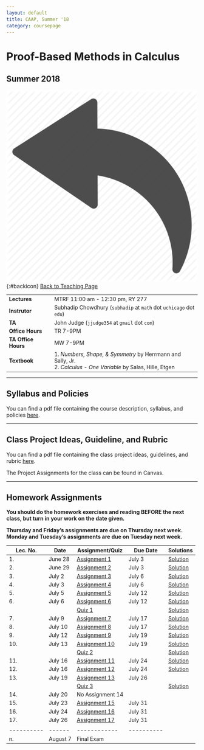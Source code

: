 ```yaml
---
layout: default
title: CAAP, Summer '18
category: coursepage
---
```


# Proof-Based Methods in Calculus
## Summer 2018
<div class="backlink">
 
  ![Back](/resources/back.png){:#backicon} [Back to Teaching Page](/teaching) 
</div>  


|||
|---|---|
| **Lectures** | MTRF	11:00 am - 12:30 pm, RY 277 |
| **Instrutor**| Subhadip Chowdhury (`subhadip` at `math` dot `uchicago` dot `edu`)|
|**TA**| John Judge (`jjudge354` at `gmail` dot `com`)
| **Office Hours**| TR 7-9PM |
| **TA Office Hours**| MW 7-9PM |
| **Textbook**| 1. _Numbers, Shape, & Symmetry_ by Herrmann and Sally, Jr. <br>2. _Calculus - One Variable_ by Salas, Hille, Etgen |


---
## Syllabus and Policies 

You can find a pdf file containing the course description, syllabus, and policies [here](Syllabus_CAAP_Summer_2018.pdf).


---
## Class Project Ideas, Guideline, and Rubric

You can find a pdf file containing the class project ideas, guidelines, and rubric [here](Projects_CAAP_Summer_2018.pdf).

The Project Assignments for the class can be found in Canvas.

---

## Homework Assignments


<div class='schedule'>
 
__You should do the homework exercises and reading BEFORE the next class, but turn in your work on the date given.__ 

__Thursday and Friday’s assignments are due on Thursday next week. Monday and Tuesday’s assignments
are due on Tuesday next week.__
  
| Lec. No. | Date | Assignment/Quiz | Due Date | Solutions |
|----------|------|------------|----------|-----------|
| 1. | June 28 | [Assignment 1](CAAP_Assignment1.pdf) | July 3 | [Solution](caap-proofs-assignment1.pdf) |
| 2. | June 29 | [Assignment 2](CAAP_Assignment2.pdf) | July 3 | [Solution](caap-proofs-assignment2.pdf) |
| 3. | July 2 | [Assignment 3](CAAP_Assignment3.pdf) | July 6 | [Solution](caap-proofs-assignment3.pdf) |
| 4. | July 3 | [Assignment 4](CAAP_Assignment4.pdf) | July 6 | [Solution](caap-proofs-assignment4.pdf) |
| 5. | July 5 | [Assignment 5](CAAP_Assignment5.pdf) | July 12 | [Solution](caap-proofs-assignment5-6.pdf) |
| 6. | July 6 | [Assignment 6](CAAP_Assignment6.pdf) | July 12 | [Solution](caap-proofs-assignment5-6.pdf) |
|    |        | [Quiz 1](CAAP_Quiz1.pdf)             |         | [Solution](CAAP_Quiz1_solution.pdf)
| 7. | July 9 | [Assignment 7](CAAP_Assignment7.pdf) | July 17 | [Solution](caap-proofs-assignment7-8.pdf) |
| 8. | July 10 | [Assignment 8](CAAP_Assignment8.pdf) | July 17 | [Solution](caap-proofs-assignment7-8.pdf) |
| 9. | July 12 | [Assignment 9](CAAP_Assignment9.pdf) | July 19 | [Solution](caap-proofs-assignment9-10.pdf) |
| 10. | July 13 | [Assignment 10](CAAP_Assignment10.pdf) | July 19 | [Solution](caap-proofs-assignment9-10.pdf) |
|    |        | [Quiz 2](CAAP_Quiz2.pdf)             |         | [Solution](CAAP_Quiz2_solution.pdf) |
| 11. | July 16 | [Assignment 11](CAAP_Assignment11.pdf) | July 24 | [Solution](caap-proofs-assignment11-12.pdf) |
| 12. | July 16 | [Assignment 12](CAAP_Assignment12.pdf) | July 24 | [Solution](caap-proofs-assignment11-12.pdf) |
| 13. | July 19 | [Assignment 13](CAAP_Assignment13.pdf) | July 26 | |
|    |        | [Quiz 3](CAAP_Quiz3.pdf)             |         | [Solution](CAAP_Quiz3_solution.pdf) |
| 14. | July 20 | No Assignment 14 | | |
| 15. | July 23 | [Assignment 15](CAAP_Assignment15.pdf) | July 31 | |
| 16. | July 24 | [Assignment 16](CAAP_Assignment16.pdf) | July 31 | |
| 17. | July 26 | [Assignment 17](CAAP_Assignment17.pdf) | July 31 | |
|    |        |             |         | |
|----------|------|------------|----------|
| n. | August 7 | Final Exam | |

</div>


